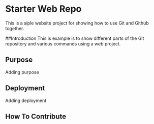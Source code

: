 # Starter Web Repo
This is a siple website project for showing 
how to use Git and Github together.

##Introduction
This is example is to show different parts of the Git
 repository and various commands using a web project.

## Purpose
Adding purpose

## Deployment
Adding deployment

## How To Contribute
